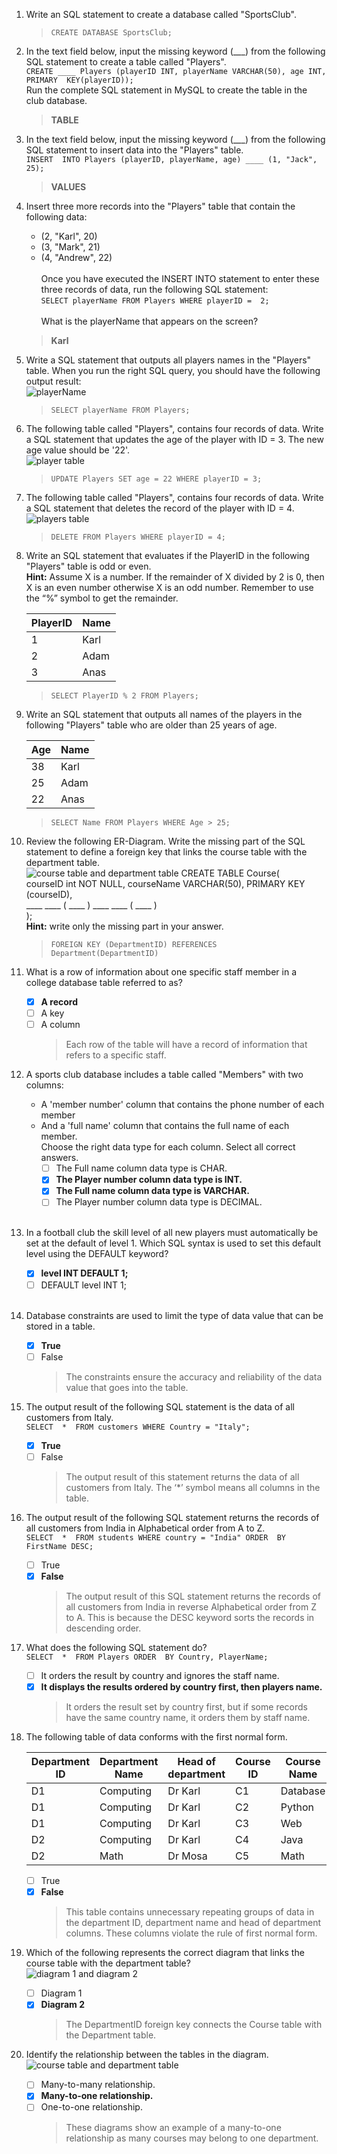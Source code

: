 1. Write an SQL statement to create a database called "SportsClub".<br/>
    > `CREATE DATABASE SportsClub;`

2. In the text field below, input the missing keyword (___) from the following SQL statement to create a table called "Players".<br/>
`CREATE ____ Players (playerID INT, playerName VARCHAR(50), age INT, PRIMARY  KEY(playerID));`<br/>
Run the complete SQL statement in MySQL to create the table in the club database.
    > **TABLE**

3. In the text field below, input the missing keyword (___) from the following SQL statement to insert data into the "Players" table.<br/>
`INSERT  INTO Players (playerID, playerName, age) ____ (1, "Jack", 25);`
    > **VALUES**

4. Insert three more records into the "Players" table that contain the following data:
   - (2, "Karl", 20)
   - (3, "Mark", 21)
   - (4, "Andrew", 22)
   <br/><br/>Once you have executed the INSERT INTO statement to enter these three records of data, run the following SQL statement:<br/>
   `SELECT playerName FROM Players WHERE playerID =  2;`<br/><br/>
   What is the playerName that appears on the screen?<br/>
    >    **Karl**
  
5. Write a SQL statement that outputs all players names in the "Players" table. When you run the right SQL query, you should have the following output result:<br/>
![playerName](https://d3c33hcgiwev3.cloudfront.net/imageAssetProxy.v1/iIMg7NzOTieDIOzczr4nog_cd84f779973a4eb4a1d68fc6f7d507e1_C1M5L1-IMAGE02.png?expiry=1683936000000&hmac=UEKec5RajPEVP2eYw2MxiKGFJoHHB7b5M5hRlOElkZ4)
    > `SELECT playerName FROM Players;`

6. The following table called "Players", contains four records of data. Write a SQL statement that updates the age of the player with ID = 3. The new age value should be '22'.<br/>
![player table](https://d3c33hcgiwev3.cloudfront.net/imageAssetProxy.v1/Soy8Xu-bQcOMvF7vm3HDww_e0c86e055b064222a3049f418d42f1e1_C1M5L1-IMAGE03.png?expiry=1683936000000&hmac=h6euBPblfsKHL8iavYE_EYcFcprrCmeGQ5p2USlyFmk)
    > `UPDATE Players SET age = 22 WHERE playerID = 3;`

7. The following table called "Players", contains four records of data. Write a SQL statement that deletes the record of the player with ID = 4.<br/>
![players table](https://d3c33hcgiwev3.cloudfront.net/imageAssetProxy.v1/zbiSbbGDSLq4km2xgwi6pw_3e2660baf6884b99be60493db82450e1_C1M5L1-IMAGE04.png?expiry=1683936000000&hmac=U5LfWuBWOdQvVDvrqcGNCL7hqJxcQ7cwvXP-seCMMQg)
    > `DELETE FROM Players WHERE playerID = 4;`

8. Write an SQL statement that evaluates if the PlayerID in the following "Players" table is odd or even.<br/>
**Hint:** Assume X is a number. If the remainder of X divided by 2 is 0, then X is an even number otherwise X is an odd number. Remember to use the “%” symbol to get the remainder.
    
    | PlayerID | Name |
    |----------|------|
    | 1        | Karl |
    | 2        | Adam |
    | 3        | Anas |

    > `SELECT PlayerID % 2 FROM Players;`

9. Write an SQL statement that outputs all names of the players in the following "Players" table who are older than 25 years of age.
    
    | Age | Name |
    |-----|------|
    | 38  | Karl |
    | 25  | Adam |
    | 22  | Anas |

    > `SELECT Name FROM Players WHERE Age > 25;`

10. Review the following ER-Diagram. Write the missing part of the SQL statement to define a foreign key that links the course table with the department table.<br/>
![course table and department table](https://d3c33hcgiwev3.cloudfront.net/imageAssetProxy.v1/bQADBzaDQKiAAwc2g3CoUA_36dc38637ea449afafc0d7ec466e7ce1_C1M5L1-IMAGE07.png?expiry=1683936000000&hmac=fOMzSGoqCxgnwCBYnPzKsX3q_lOoM9S1h90NPcyprRo)
CREATE TABLE Course(<br/>courseID int NOT NULL, courseName VARCHAR(50), PRIMARY KEY (courseID),<br/> ____ ____ ( ____ ) ____ ____ ( ____ )<br/>);<br/>
**Hint:** write only the missing part in your answer.
    > `FOREIGN KEY (DepartmentID) REFERENCES Department(DepartmentID)`

11. What is a row of information about one specific staff member in a college database table referred to as?
    - [x] **A record**
    - [ ] A key
    - [ ] A column
        > Each row of the table will have a record of information that refers to a specific staff.

12. A sports club database includes a table called "Members" with two columns:
    - A 'member number' column that contains the phone number of each member
    - And a 'full name' column that contains the full name of each member.
    <br/>Choose the right data type for each column. Select all correct answers.
        - [ ] The Full name column data type is CHAR.
        - [x] **The Player number column data type is INT.**
        - [x] **The Full name column data type is VARCHAR.**
        - [ ] The Player number column data type is DECIMAL.<br/><br/>

13. In a football club the skill level of all new players must automatically be set at the default of level 1. Which SQL syntax is used to set this default level using the DEFAULT keyword?
    - [x] **level INT DEFAULT 1;**
    - [ ] DEFAULT level INT 1;<br/><br/>

14. Database constraints are used to limit the type of data value that can be stored in a table.
    - [x] **True**
    - [ ] False
        > The constraints ensure the accuracy and reliability of the data value that goes into the table.

15. The output result of the following SQL statement is the data of all customers from Italy.
<br/>`SELECT  *  FROM customers WHERE Country = "Italy";`
    - [x] **True**
    - [ ] False
        > The output result of this statement returns the data of all customers from Italy. The ‘*’ symbol means all columns in the table.

16. The output result of the following SQL statement returns the records of all customers from India in Alphabetical order from A to Z.
<br/>`SELECT  *  FROM students WHERE country = "India" ORDER  BY FirstName DESC;`
    - [ ] True
    - [x] **False**
        > The output result of this SQL statement returns the records of all customers from India in reverse Alphabetical order from Z to A. This is because the DESC keyword sorts the records in descending order.

17. What does the following SQL statement do?
<br/>`SELECT  *  FROM Players ORDER  BY Country, PlayerName;`
    - [ ] It orders the result by country and ignores the staff name.
    - [x] **It displays the results ordered by country first, then players name.**
        > It orders the result set by country first, but if some records have the same country name, it orders them by staff name.

18. The following table of data conforms with the first normal form.
    
    | Department ID | Department Name | Head of department | Course ID | Course Name  |
    |---------------|-----------------|--------------------|-----------|--------------|
    | D1            | Computing       | Dr Karl            | C1        | Database     |
    | D1            | Computing       | Dr Karl            | C2        | Python       |
    | D1            | Computing       | Dr Karl            | C3        | Web          |
    | D2            | Computing       | Dr Karl            | C4        | Java         |
    | D2            | Math            | Dr Mosa            | C5        | Math         |

    - [ ] True
    - [x] **False**
        > This table contains unnecessary repeating groups of data in the department ID, department name and head of department columns. These columns violate the rule of first normal form.

19. Which of the following represents the correct diagram that links the course table with the department table?<br/>
![diagram 1 and diagram 2](https://d3c33hcgiwev3.cloudfront.net/imageAssetProxy.v1/78a3dfa3-4bd8-4f27-99da-e8f93e00d4b7image1.png?expiry=1683936000000&hmac=Xz20T83X0N4DTYoNeeLrzIns6k_ZqD9hnnvtbaqgZfc)
    - [ ] Diagram 1
    - [x] **Diagram 2**
        > The DepartmentID foreign key connects the Course table with the Department table.

20. Identify the relationship between the tables in the diagram.<br/>
![course table and department table](https://d3c33hcgiwev3.cloudfront.net/imageAssetProxy.v1/ZyjEXmb5TESoxF5m-axE4Q_00410678a91e4df38f4175346cffd3e1_graded-assessment-question-20-image.png?expiry=1683936000000&hmac=yHu5n-4lh-M2iSxZpJgseTlma0zu9uFy8J3tfXdjJ2E)
    - [ ] Many-to-many relationship.
    - [x] **Many-to-one relationship.**
    - [ ] One-to-one relationship.
        > These diagrams show an example of a many-to-one relationship as many courses may belong to one department.
